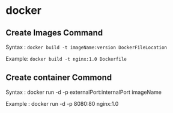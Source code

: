 # docker

## Create Images Command
 Syntax :  `docker build -t imageName:version DockerFileLocation`
 
 Example:  ```docker build -t nginx:1.0 Dockerfile```

## Create container Commond
 Syntax :  docker run -d -p externalPort:internalPort imageName 
 
 Example : docker run -d -p 8080:80 nginx:1.0 
